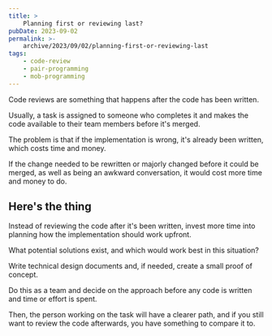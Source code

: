 ```yaml
---
title: >
    Planning first or reviewing last?
pubDate: 2023-09-02
permalink: >-
    archive/2023/09/02/planning-first-or-reviewing-last
tags:
    - code-review
    - pair-programming
    - mob-programming
---
```


Code reviews are something that happens after the code has been written.

Usually, a task is assigned to someone who completes it and makes the code available to their team members before it's merged.

The problem is that if the implementation is wrong, it's already been written, which costs time and money.

If the change needed to be rewritten or majorly changed before it could be merged, as well as being an awkward conversation, it would cost more time and money to do.

## Here's the thing

Instead of reviewing the code after it's been written, invest more time into planning how the implementation should work upfront.

What potential solutions exist, and which would work best in this situation?

Write technical design documents and, if needed, create a small proof of concept.

Do this as a team and decide on the approach before any code is written and time or effort is spent.

Then, the person working on the task will have a clearer path, and if you still want to review the code afterwards, you have something to compare it to.
